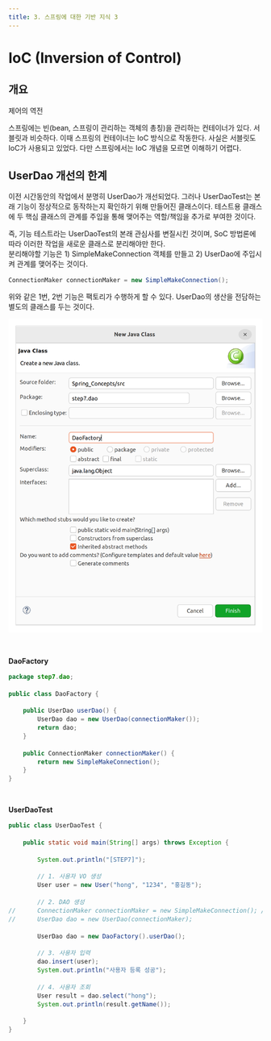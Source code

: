 ```yaml
---
title: 3. 스프링에 대한 기반 지식 3
---
```


# IoC (Inversion of Control)

## 개요

제어의 역전

스프링에는 빈(bean, 스프링이 관리하는 객체의 총칭)을 관리하는 컨테이너가 있다. 서블릿과 비슷하다. 이때 스프링의 컨테이너는 IoC 방식으로 작동한다. 사실은 서블릿도 IoC가 사용되고 있었다. 다만 스프링에서는 IoC 개념을 모르면 이해하기 어렵다.

## UserDao 개선의 한계

이전 시간동안의 작업에서 분명히 UserDao가 개선되었다. 그러나 UserDaoTest는 본래 기능이 정상적으로 동작하는지 확인하기 위해 만들어진 클래스이다. 테스트용 클래스에 두 핵심 클래스의 관계를 주입을 통해 맺어주는 역할/책임을 추가로 부여한 것이다.

즉, 기능 테스트라는 UserDaoTest의 본래 관심사를 변질시킨 것이며, SoC 방법론에 따라 이러한 작업을 새로운 클래스로 분리해야만 한다.  
분리해야할 기능은 1) SimpleMakeConnection 객체를 만들고 2) UserDao에 주입시켜 관계를 맺어주는 것이다.

```java
ConnectionMaker connectionMaker = new SimpleMakeConnection();
```

위와 같은 1번, 2번 기능은 팩토리가 수행하게 할 수 있다. UserDao의 생산을 전담하는 별도의 클래스를 두는 것이다.

![e91ac625ef1ad1e33e9fa9fbb4c860c8.png](Assets/e91ac625ef1ad1e33e9fa9fbb4c860c8.png)

&nbsp;

**DaoFactory**

```java
package step7.dao;

public class DaoFactory {

	public UserDao userDao() {
		UserDao dao = new UserDao(connectionMaker());
		return dao;
	}
	
	public ConnectionMaker connectionMaker() {
		return new SimpleMakeConnection();
	}
}

```

&nbsp;

**UserDaoTest**

```java
public class UserDaoTest {

	public static void main(String[] args) throws Exception {
		
		System.out.println("[STEP7]");
		
		// 1. 사용자 VO 생성
		User user = new User("hong", "1234", "홍길동");
		
		// 2. DAO 생성
//		ConnectionMaker connectionMaker = new SimpleMakeConnection(); // 의존성 제거를 위해 밖에서 생성
//		UserDao dao = new UserDao(connectionMaker);
		
		UserDao dao = new DaoFactory().userDao();
		
		// 3. 사용자 입력
		dao.insert(user);
		System.out.println("사용자 등록 성공");
		
		// 4. 사용자 조회
		User result = dao.select("hong");
		System.out.println(result.getName());
		
	}
}
```

